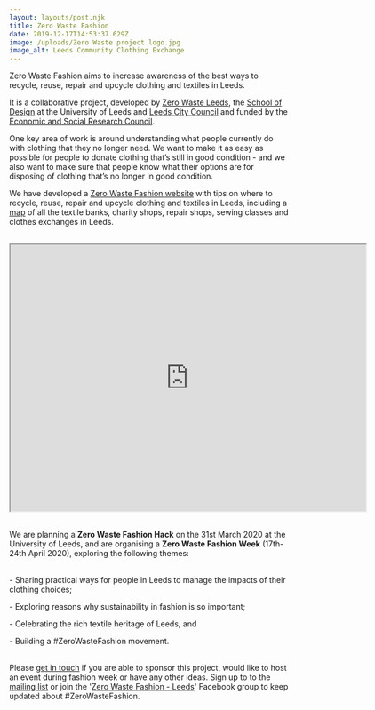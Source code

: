 ```yaml
---
layout: layouts/post.njk
title: Zero Waste Fashion
date: 2019-12-17T14:53:37.629Z
image: /uploads/Zero Waste project logo.jpg
image_alt: Leeds Community Clothing Exchange
---
```

Zero Waste Fashion aims to increase awareness of the best ways to recycle, reuse, repair and upcycle clothing and textiles in Leeds.

It is a collaborative project, developed by [Zero Waste Leeds](https://www.zerowasteleeds.org.uk/), the [School of Design](https://ahc.leeds.ac.uk/design/staff/458/dr-pammi-sinha) at the University of Leeds and [Leeds City Council](https://www.leeds.gov.uk/residents/bins-and-recycling) and funded by the [Economic and Social Research Council](https://esrc.ukri.org/).

One key area of work is around understanding what people currently do with clothing that they no longer need. We want to make it as easy as possible for people to donate clothing that’s still in good condition - and we also want to make sure that people know what their options are for disposing of clothing that’s no longer in good condition.

We have developed a [Zero Waste Fashion website](https://zerowastefashion.fashion.blog/) with tips on where to recycle, reuse, repair and upcycle clothing and textiles in Leeds, including a [map](https://www.google.com/maps/d/u/1/viewer?hl=en&mid=18ktKdUeew3oQpjOnezeTyLtt9pk1KK7w&ll=53.83676365656107%2C-1.5013154999999188&z=11) of all the textile banks, charity shops, repair shops, sewing classes and clothes exchanges in Leeds.

<br><iframe src="https://www.google.com/maps/d/embed?mid=18ktKdUeew3oQpjOnezeTyLtt9pk1KK7w&hl=en" width="640" height="480"></iframe><br><br>

We are planning a **Zero Waste Fashion Hack** on the 31st March 2020 at the University of Leeds, and are organising a **Zero Waste Fashion Week** (17th-24th April 2020), exploring the following themes: 

<br>- Sharing practical ways for people in Leeds to manage the impacts of their clothing choices;

\- Exploring reasons why sustainability in fashion is so important;

\- Celebrating the rich textile heritage of Leeds, and

\- Building a #ZeroWasteFashion movement.

<br>Please [get in touch](https://zerowastefashion.fashion.blog/contact/) if you are able to sponsor this project, would like to host an event during fashion week or have any other ideas. Sign up to to the [mailing list](https://facebook.us12.list-manage.com/subscribe?u=1cd16eceafaf236854a3cf974&id=1982614850) or join the '[Zero Waste Fashion - Leeds](https://www.facebook.com/groups/ZeroWasteFashionLeeds/)' Facebook group to keep updated about #ZeroWasteFashion.